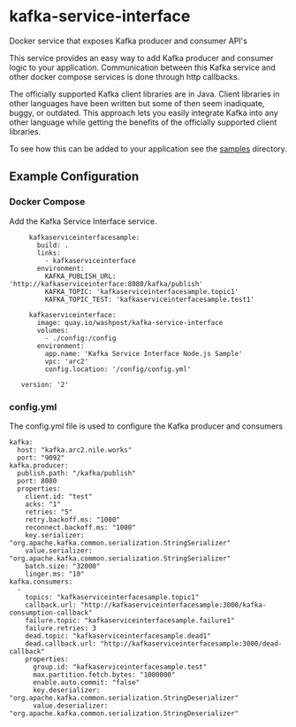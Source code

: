 # kafka-service-interface
Docker service that exposes Kafka producer and consumer API's

This service provides an easy way to add Kafka producer and consumer logic to your application.  Communication between this Kafka service
and other docker compose services is done through http callbacks.

The officially supported Kafka client libraries are in Java.  Client libraries in other languages have been written but
some of then seem inadiquate, buggy, or outdated.  This approach lets you easily integrate Kafka into any other language
while getting the benefits of the officially supported client libraries.

To see how this can be added to your application see the [samples](samples) directory.

## Example Configuration
### Docker Compose
Add the Kafka Service Interface service.
```services:
     kafkaserviceinterfacesample:
       build: .
       links:
         - kafkaserviceinterface
       environment:
         KAFKA_PUBLISH_URL: 'http://kafkaserviceinterface:8080/kafka/publish'
         KAFKA_TOPIC: 'kafkaserviceinterfacesample.topic1'
         KAFKA_TOPIC_TEST: 'kafkaserviceinterfacesample.test1'

     kafkaserviceinterface:
       image: quay.io/washpost/kafka-service-interface
       volumes:
         - ./config:/config
       environment:
         app.name: 'Kafka Service Interface Node.js Sample'
         vpc: 'arc2'
         config.location: '/config/config.yml'

   version: '2'
```

### config.yml
The config.yml file is used to configure the Kafka producer and consumers
```
kafka:
  host: "kafka.arc2.nile.works"
  port: "9092"
kafka.producer:
  publish.path: "/kafka/publish"
  port: 8080
  properties:
    client.id: "test"
    acks: "1"
    retries: "5"
    retry.backoff.ms: "1000"
    reconnect.backoff.ms: "1000"
    key.serializer: "org.apache.kafka.common.serialization.StringSerializer"
    value.serializer: "org.apache.kafka.common.serialization.StringSerializer"
    batch.size: "32000"
    linger.ms: "10"
kafka.consumers:
  -
    topics: "kafkaserviceinterfacesample.topic1"
    callback.url: "http://kafkaserviceinterfacesample:3000/kafka-consumption-callback"
    failure.topic: "kafkaserviceinterfacesample.failure1"
    failure.retries: 3
    dead.topic: "kafkaserviceinterfacesample.dead1"
    dead.callback.url: "http://kafkaserviceinterfacesample:3000/dead-callback"
    properties:
      group.id: "kafkaserviceinterfacesample.test"
      max.partition.fetch.bytes: "1000000"
      enable.auto.commit: "false"
      key.deserializer: "org.apache.kafka.common.serialization.StringDeserializer"
      value.deserializer: "org.apache.kafka.common.serialization.StringDeserializer"
```
